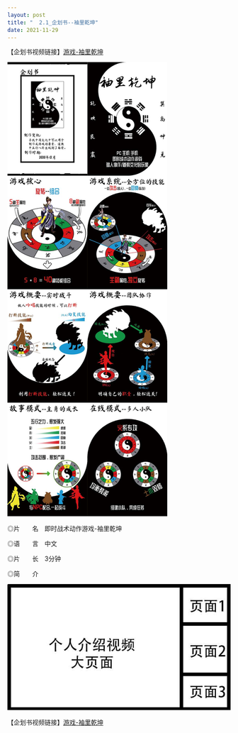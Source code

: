 ```yaml
---
layout: post
title: "  2.1_企划书--袖里乾坤"
date: 2021-11-29
---
```


【企划书视频链接】[游戏-袖里乾坤](https://1drv.ms/v/s!Aj9fktzHJKNciN02BrABSgitCyzcvw?e=68vd63)

![Image text](https://github.com/SotakuStudio/SotakuStudio.github.io/blob/main/chnblog/image/chnPocketWorld.jpg?raw=true)

◎片　　名　即时战术动作游戏-袖里乾坤

◎语　　言　中文

◎片　　长　3分钟

◎简　　介

![Image text](https://github.com/SotakuStudio/SotakuStudio.github.io/blob/main/chnblog/image/IntroductionPage.jpg?raw=true)

【企划书视频链接】[游戏-袖里乾坤](https://1drv.ms/v/s!Aj9fktzHJKNciN02BrABSgitCyzcvw?e=68vd63)
